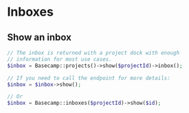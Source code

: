 # Inboxes

## Show an inbox

```php
// The inbox is returned with a project dock with enough
// information for most use cases.
$inbox = Basecamp::projects()->show($projectId)->inbox();
```

```php
// If you need to call the endpoint for more details:
$inbox = $inbox->show();

// Or
$inbox = Basecamp::inboxes($projectId)->show($id);
```


